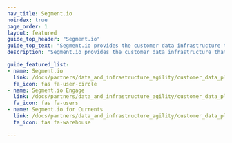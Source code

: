 ```yaml
---
nav_title: Segment.io
noindex: true
page_order: 1
layout: featured
guide_top_header: "Segment.io"
guide_top_text: "Segment.io provides the customer data infrastructure that helps businesses put their customers first. With Segment.io, you can collect, unify, and connect your first-party customer data to 200+ tools, including email, web, advertising, POS, and mobile. With Segment.io, you can achieve a common understanding of your users and activate your own data to create personalized, customer-first experiences."
description: "Segment.io provides the customer data infrastructure that helps businesses put their customers first. With Segment.io, you can collect, unify, and connect your first-party customer data to 200+ tools, including email, web, advertising, POS, and mobile. With Segment.io, you can achieve a common understanding of your users and activate your own data to create personalized, customer-first experiences."

guide_featured_list:
- name: Segment.io
  link: /docs/partners/data_and_infrastructure_agility/customer_data_platform/segment/segment/
  fa_icon: fas fa-user-circle
- name: Segment.io Engage
  link: /docs/partners/data_and_infrastructure_agility/customer_data_platform/segment/segment_engage/
  fa_icon: fas fa-users
- name: Segment.io for Currents
  link: /docs/partners/data_and_infrastructure_agility/customer_data_platform/segment/segment_for_currents/
  fa_icon: fas fa-warehouse

---
```

<br>
